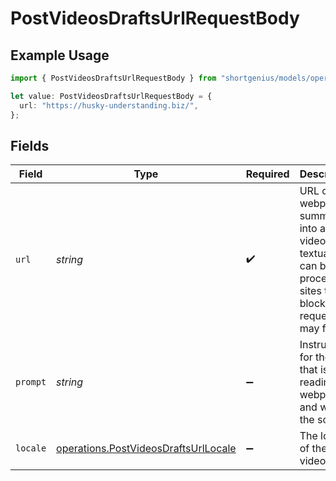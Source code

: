 # PostVideosDraftsUrlRequestBody

## Example Usage

```typescript
import { PostVideosDraftsUrlRequestBody } from "shortgenius/models/operations";

let value: PostVideosDraftsUrlRequestBody = {
  url: "https://husky-understanding.biz/",
};
```

## Fields

| Field                                                                                                               | Type                                                                                                                | Required                                                                                                            | Description                                                                                                         |
| ------------------------------------------------------------------------------------------------------------------- | ------------------------------------------------------------------------------------------------------------------- | ------------------------------------------------------------------------------------------------------------------- | ------------------------------------------------------------------------------------------------------------------- |
| `url`                                                                                                               | *string*                                                                                                            | :heavy_check_mark:                                                                                                  | URL of a webpage to summarize into a video. Only textual data can be processed; sites that block requests may fail. |
| `prompt`                                                                                                            | *string*                                                                                                            | :heavy_minus_sign:                                                                                                  | Instructions for the AI that is reading the webpage and writing the script.                                         |
| `locale`                                                                                                            | [operations.PostVideosDraftsUrlLocale](../../models/operations/postvideosdraftsurllocale.md)                        | :heavy_minus_sign:                                                                                                  | The locale of the video.                                                                                            |